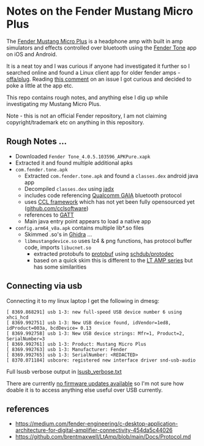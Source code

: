 # Notes on the Fender Mustang Micro Plus

The [Fender Mustang Micro Plus](https://www.fender.com/en-US/guitar-amplifiers/contemporary-digital/mustang-micro-plus/2311600000.html) is a headphone amp with built in amp simulators and effects controlled over bluetooth using the [Fender Tone](https://support.fender.com/en-US/knowledgebase/category/?id=CAT-01041) app on iOS and Android.

It is a neat toy and I was curious if anyone had investigated it further so I searched online and found a Linux client app for older fender amps - [offa/plug](https://github.com/offa/plug). Reading [this comment](https://github.com/offa/plug/issues/25#issuecomment-2420879538) on an issue I got curious and decided to poke a little at the app etc.

This repo contains rough notes, and anything else I dig up while investigating my Mustang Micro Plus.

Note - this is not an official Fender repository, I am not claiming copyright/trademark etc on anything in this repository. 

## Rough Notes ...

- Downloaded `Fender Tone_4.0.5.103596_APKPure.xapk`
- Extracted it and found multiple additional apks
 - `com.fender.tone.apk`
   - Extracted `com.fender.tone.apk` and found a `classes.dex` android java app
   - Decompiled `classes.dex` using [jadx](https://github.com/skylot/jadx)
    - includes code referencing [Qualcomm GAIA](https://cweiske.de/tagebuch/bluetooth-gaia.htm) bluetooth protocol
    - uses [CCL framework](https://ccl.devl) which has not yet been fully opensourced yet ([github.com/cclsoftware](https://github.com/cclsoftware))
    - references to [GATT](https://learn.adafruit.com/introduction-to-bluetooth-low-energy/gatt)
    - Main java entry point appears to load a native app
  - `config.arm64_v8a.apk` contains multiple lib\*.so files
    - Skimmed .so's in [Ghidra](https://ghidra-sre.org/) ...
    - `libmustangdevice.so` uses lz4 & png functions, has protocol buffer code, imports `libucnet.so` 
       - extracted protobufs to [protobuf](./protobuf) using [schdub/protodec](https://github.com/schdub/protodec)
       - based on a quick skim this is different to the [LT AMP series](https://github.com/brentmaxwell/LtAmp/blob/main/Schema/protobuf/) but has some similarities

## Connecting via usb
Connecting it to my linux laptop I get the following in dmesg:
```
[ 8369.868291] usb 1-3: new full-speed USB device number 6 using xhci_hcd
[ 8369.992751] usb 1-3: New USB device found, idVendor=1ed8, idProduct=003a, bcdDevice= 0.13
[ 8369.992758] usb 1-3: New USB device strings: Mfr=1, Product=2, SerialNumber=3
[ 8369.992761] usb 1-3: Product: Mustang Micro Plus
[ 8369.992763] usb 1-3: Manufacturer: Fender
[ 8369.992765] usb 1-3: SerialNumber: <REDACTED>
[ 8370.071184] usbcore: registered new interface driver snd-usb-audio
```

Full lsusb verbose output in [lsusb\_verbose.txt](./lsusb_verbose.txt)

There are currently [no firmware updates available](https://fendercustomersupport.microsoftcrmportals.com/en-us/knowledgebase/article/KA-02267) so I'm not sure how doable it is to access anything else useful over USB currently.


## references
* https://medium.com/fender-engineering/c-desktop-application-architecture-for-digital-amplifier-connectivity-454da5c44026
* https://github.com/brentmaxwell/LtAmp/blob/main/Docs/Protocol.md
